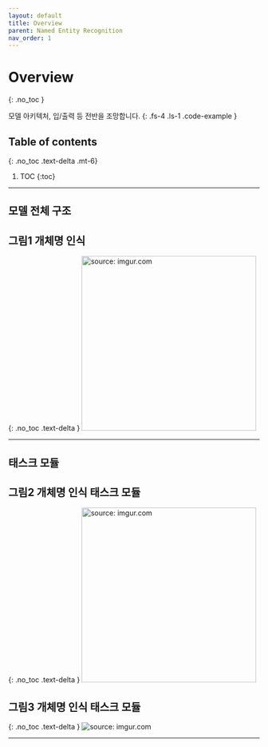 ```yaml
---
layout: default
title: Overview
parent: Named Entity Recognition
nav_order: 1
---
```


# Overview
{: .no_toc }

모델 아키텍처, 입/출력 등 전반을 조망합니다.
{: .fs-4 .ls-1 .code-example }

## Table of contents
{: .no_toc .text-delta .mt-6}

1. TOC
{:toc}

---



## 모델 전체 구조


## **그림1** 개체명 인식
{: .no_toc .text-delta }
<img src="https://i.imgur.com/MjbcakT.png" width="350px" title="source: imgur.com" />


---

## 태스크 모듈

## **그림2** 개체명 인식 태스크 모듈
{: .no_toc .text-delta }
<img src="https://i.imgur.com/tDKNUJh.png" width="350px" title="source: imgur.com" />

## **그림3** 개체명 인식 태스크 모듈
{: .no_toc .text-delta }
<img src="https://i.imgur.com/U5mPOBh.png" title="source: imgur.com" />


---